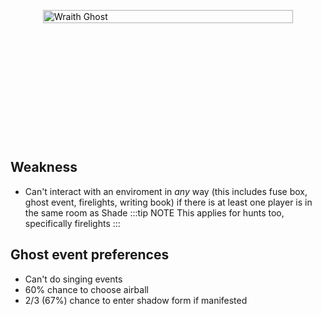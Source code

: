 <div class="wraith-container">
  <img src="/images/Shade_Discovered.webp" alt="Wraith Ghost" class="wraith-image" />
</div>

<style>
.wraith-container {
  display: flex;
  justify-content: center;
  align-items: center;
  min-height: 400px;
  position: relative;
  overflow: hidden;
}

.wraith-container::before {
  content: '';
  position: absolute;
  top: 0;
  left: 0;
  right: 0;
  bottom: 0;
  background: radial-gradient(circle at center, rgba(0,0,0,0) 30%, var(--vp-c-bg) 100%);
  pointer-events: none;
  z-index: 2;
}

.wraith-image {
  max-width: 400px;
  width: 100%;
  height: auto;
  filter: brightness(0.9) contrast(1.1);
  transition: all 0.3s ease;
}

.wraith-image:hover {
  filter: brightness(1) contrast(1.2);
  transform: scale(1.02);
}
</style>

## Weakness

- Can't interact with an enviroment in _any_ way (this includes fuse box, ghost event, firelights, writing book) if there is at least one player is in the same room as Shade
  :::tip NOTE
  This applies for hunts too, specifically firelights
  :::

## Ghost event preferences

- Can't do singing events
- 60% chance to choose airball
- 2/3 (67%) chance to enter shadow form if manifested
